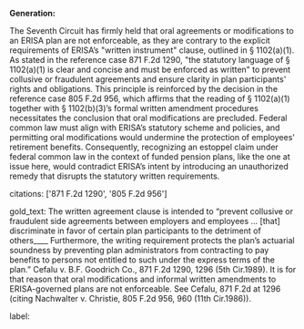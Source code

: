 **Generation:**

The Seventh Circuit has firmly held that oral agreements or modifications to an ERISA plan are not enforceable, as they are contrary to the explicit requirements of ERISA’s "written instrument" clause, outlined in § 1102(a)(1). As stated in the reference case 871 F.2d 1290, "the statutory language of § 1102(a)(1) is clear and concise and must be enforced as written" to prevent collusive or fraudulent agreements and ensure clarity in plan participants' rights and obligations. This principle is reinforced by the decision in the reference case 805 F.2d 956, which affirms that the reading of § 1102(a)(1) together with § 1102(b)(3)’s formal written amendment procedures necessitates the conclusion that oral modifications are precluded. Federal common law must align with ERISA’s statutory scheme and policies, and permitting oral modifications would undermine the protection of employees' retirement benefits. Consequently, recognizing an estoppel claim under federal common law in the context of funded pension plans, like the one at issue here, would contradict ERISA’s intent by introducing an unauthorized remedy that disrupts the statutory written requirements.

citations: ['871 F.2d 1290', '805 F.2d 956']

gold_text: The written agreement clause is intended to “prevent collusive or fraudulent side agreements between employers and employees ... [that] discriminate in favor of certain plan participants to the detriment of others____ Furthermore, the writing requirement protects the plan’s actuarial soundness by preventing plan administrators from contracting to pay benefits to persons not entitled to such under the express terms of the plan.” Cefalu v. B.F. Goodrich Co., 871 F.2d 1290, 1296 (5th Cir.1989). It is for that reason that oral modifications and informal written amendments to ERISA-governed plans are not enforceable. See Cefalu, 871 F.2d at 1296 (citing Nachwalter v. Christie, 805 F.2d 956, 960 (11th Cir.1986)).

label: 